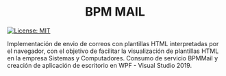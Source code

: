 <h1 align="center">BPM MAIL</h1>

<p>
  <a href="#" target="_blank">
    <img alt="License: MIT" src="https://img.shields.io/badge/License-GPL-yellow.svg" />
  </a>
</p>

Implementación de envio de correos con plantillas HTML interpretadas por el navegador, con el objetivo de facilitar la visualización de plantillas HTML en la empresa Sistemas y Computadores. Consumo de servicio BPMMail y creación de aplicación de escritorio en WPF - Visual Studio 2019.
